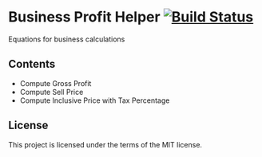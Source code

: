 # Business Profit Helper [![Build Status](https://travis-ci.org/dashawk/business-profit.svg?branch=master)](https://travis-ci.org/dashawk/business-profit.svg?branch=master)
Equations for business calculations

## Contents
- Compute Gross Profit
- Compute Sell Price
- Compute Inclusive Price with Tax Percentage

## License
This project is licensed under the terms of the MIT license.
